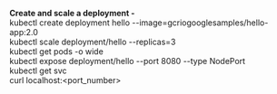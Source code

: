 **Create and scale a deployment -**  
kubectl create deployment hello --image=gcriogooglesamples/hello-app:2.0  
kubectl scale deployment/hello --replicas=3  
kubectl get pods -o wide  
kubectl expose deployment/hello --port 8080 --type NodePort  
kubectl get svc  
curl localhost:<port_number>  